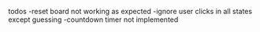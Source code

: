 todos
-reset board not working as expected
-ignore user clicks in all states except guessing
-countdown timer not implemented
